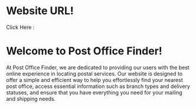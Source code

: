 # Website URL!
Click Here : 

# Welcome to Post Office Finder!
At Post Office Finder, we are dedicated to providing our users with the best online experience in locating postal services. Our website is designed to offer a simple and efficient way to help you effortlessly find your nearest post office, access essential information such as branch types and delivery statuses, and ensure that you have everything you need for your mailing and shipping needs.
